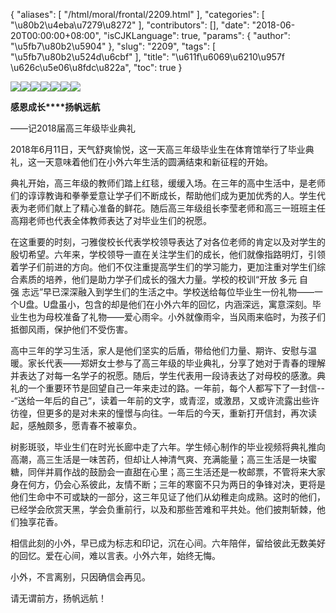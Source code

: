 {
    "aliases": [
        "/html/moral/frontal/2209.html"
    ],
    "categories": [
        "\u80b2\u4eba\u7279\u8272"
    ],
    "contributors": [],
    "date": "2018-06-20T00:00:00+08:00",
    "isCJKLanguage": true,
    "params": {
        "author": "\u5fb7\u80b2\u5904"
    },
    "slug": "2209",
    "tags": [
        "\u5fb7\u80b2\u524d\u6cbf"
    ],
    "title": "\u611f\u6069\u6210\u957f  \u626c\u5e06\u8fdc\u822a",
    "toc": true
}

![](https://cdn.tfls.online/mirror/full/a5b98ef83a999a424d2cb506d848e21267f92407.jpg)![](https://cdn.tfls.online/mirror/full/8e96ad7a7a402545152f4b4ab7bfcf8a575d0e40.jpg)![](https://cdn.tfls.online/mirror/full/21346a0d9c213466e81b197700c442905845c59d.jpg)![](https://cdn.tfls.online/mirror/full/0492478b923715c7017c9bb5fe329c3f0c5b73f5.jpg)![](https://cdn.tfls.online/mirror/full/65a83b13c70f2064cae52980178b8da11c0676c9.jpg)![](https://cdn.tfls.online/mirror/full/13a486e9bf5578461b04749e3665dc8f193afa0b.jpg)![](https://cdn.tfls.online/mirror/full/452899eef8ce0cd5245f152fe1ab7c066d91e324.jpg)







**感恩成长****扬帆远航**




——记2018届高三年级毕业典礼




2018年6月11日，天气舒爽愉悦，这一天高三年级毕业生在体育馆举行了毕业典礼，这一天意味着他们在小外六年生活的圆满结束和新征程的开始。




典礼开始，高三年级的教师们踏上红毯，缓缓入场。在三年的高中生活中，是老师们的谆谆教诲和拳拳爱意让学子们不断成长，帮助他们成为更加优秀的人。学生代表为老师们献上了精心准备的鲜花。随后高三年级组长李莹老师和高三一班班主任高翔老师也代表全体教师表达了对毕业生们的祝愿。




在这重要的时刻，刁雅俊校长代表学校领导表达了对各位老师的肯定以及对学生的殷切希望。六年来，学校领导一直在关注学生们的成长，他们就像指路明灯，引领着学子们前进的方向。他们不仅注重提高学生们的学习能力，更加注重对学生们综合素质的培养，他们是助力学子们成长的强大力量。学校的校训“开放 多元 自强 志远”早已深深融入到学生们的生活之中。学校送给每位毕业生一份礼物——一个U盘。U盘虽小，包含的却是他们在小外六年的回忆，内涵深远，寓意深刻。毕业生也为母校准备了礼物——爱心雨伞。小外就像雨伞，当风雨来临时，为孩子们抵御风雨，保护他们不受伤害。




高中三年的学习生活，家人是他们坚实的后盾，带给他们力量、期许、安慰与温暖。家长代表——郑妍女士参与了高三年级的毕业典礼，分享了她对于青春的理解并表达了对每一名学子的祝愿。随后，学生代表用一段诗表达了对母校的感激。典礼的一个重要环节是回望自己一年来走过的路。一年前，每个人都写下了一封信---“送给一年后的自己“，读着一年前的文字，或青涩，或激昂，又或许流露出些许彷徨，但更多的是对未来的憧憬与向往。一年后的今天，重新打开信封，再次读起，感触颇多，愿青春不被辜负。




树影斑驳，毕业生们在时光长廊中走了六年。学生倾心制作的毕业视频将典礼推向高潮，高三生活是一味苦药，但却让人神清气爽、充满能量；高三生活是一块蜜糖，同伴并肩作战的鼓励会一直甜在心里；高三生活还是一枚邮票，不管将来大家身在何方，仍会心系彼此，友情不断；三年的寒窗不只为两日的争锋对决，更将是他们生命中不可或缺的一部分，这三年见证了他们从幼稚走向成熟。这时的他们，已经学会欣赏天黑，学会负重前行，以及和那些苦难和平共处。他们披荆斩棘，他们独享花香。




相信此刻的小外，早已成为标志和印记，沉在心间。六年陪伴，留给彼此无数美好的回忆。爱在心间，难以言表。小外六年，始终无悔。




小外，不言离别，只因确信会再见。




请无谓前方，扬帆远航！




 




 




  



